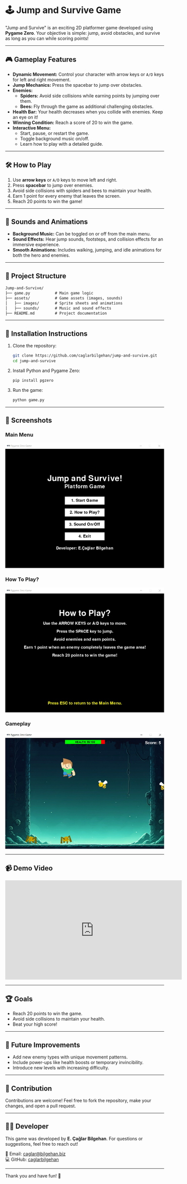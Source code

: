 # 🕹️ Jump and Survive Game

"Jump and Survive" is an exciting 2D platformer game developed using **Pygame Zero**. Your objective is simple: jump, avoid obstacles, and survive as long as you can while scoring points!

---

## 🎮 Gameplay Features

- **Dynamic Movement:** Control your character with arrow keys or `A/D` keys for left and right movement.
- **Jump Mechanics:** Press the spacebar to jump over obstacles.
- **Enemies:**
  - **Spiders:** Avoid side collisions while earning points by jumping over them.
  - **Bees:** Fly through the game as additional challenging obstacles.
- **Health Bar:** Your health decreases when you collide with enemies. Keep an eye on it!
- **Winning Condition:** Reach a score of 20 to win the game.
- **Interactive Menu:** 
  - Start, pause, or restart the game.
  - Toggle background music on/off.
  - Learn how to play with a detailed guide.

---

## 🛠️ How to Play

1. Use **arrow keys** or `A/D` keys to move left and right.
2. Press **spacebar** to jump over enemies.
3. Avoid side collisions with spiders and bees to maintain your health.
4. Earn 1 point for every enemy that leaves the screen.
5. Reach 20 points to win the game!

---

## 🎵 Sounds and Animations

- **Background Music:** Can be toggled on or off from the main menu.
- **Sound Effects:** Hear jump sounds, footsteps, and collision effects for an immersive experience.
- **Smooth Animations:** Includes walking, jumping, and idle animations for both the hero and enemies.

---

## 📂 Project Structure

```
Jump-and-Survive/
├── game.py           # Main game logic
├── assets/           # Game assets (images, sounds)
│   ├── images/       # Sprite sheets and animations
│   ├── sounds/       # Music and sound effects
├── README.md         # Project documentation
```

---

## 🔧 Installation Instructions

1. Clone the repository:
   ```bash
   git clone https://github.com/caglarbilgehan/jump-and-survive.git
   cd jump-and-survive
   ```

2. Install Python and Pygame Zero:
   ```bash
   pip install pgzero
   ```

3. Run the game:
   ```bash
   python game.py
   ```

---

## 📸 Screenshots

### Main Menu
![Main Menu](screenshots/main_menu.jpg)

### How To Play?
![How To Play?](screenshots/how_to_play.jpg)

### Gameplay
![Gameplay](screenshots/gameplay.jpg)

---

## 📹 Demo Video

<iframe width="560" height="315" src="https://www.youtube.com/embed/RzOnH-Qf4mY" frameborder="0" allow="accelerometer; autoplay; clipboard-write; encrypted-media; gyroscope; picture-in-picture" allowfullscreen></iframe>


---

## 🏆 Goals

- Reach 20 points to win the game.
- Avoid side collisions to maintain your health.
- Beat your high score!

---

## 🚀 Future Improvements

- Add new enemy types with unique movement patterns.
- Include power-ups like health boosts or temporary invincibility.
- Introduce new levels with increasing difficulty.

---

## 🤝 Contribution

Contributions are welcome! Feel free to fork the repository, make your changes, and open a pull request.

---

## 👨‍💻 Developer

This game was developed by **E. Çağlar Bilgehan**. For questions or suggestions, feel free to reach out!

📧 Email: [caglar@bilgehan.biz](mailto:caglar@bilgehan.biz)  
💻 GitHub: [caglarbilgehan](https://github.com/caglarbilgehan)

---

Thank you and have fun! 🎉